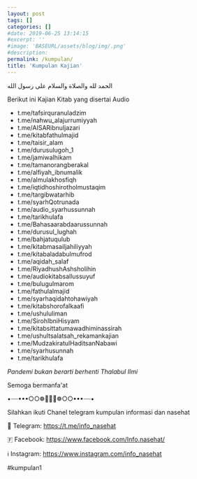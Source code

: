 ```yaml
---
layout: post
tags: []
categories: []
#date: 2019-06-25 13:14:15
#excerpt: ''
#image: 'BASEURL/assets/blog/img/.png'
#description:
permalink: /kumpulan/
title: 'Kumpulan Kajian'
---
```



الحمد لله والصلاة والسلام على رسول الله

Berikut ini Kajian Kitab yang disertai Audio

- t.me/tafsirquranuladzim
- t.me/nahwu_alajurrumiyyah
- t.me/AISARibnuljazari
- t.me/kitabfathulmajid
- t.me/taisir_alam
- t.me/durusulugoh_1
- t.me/jamiwalhikam
- t.me/tamanorangberakal
- t.me/alfiyah_ibnumalik
- t.me/almulakhosfiqh
- t.me/iqtidhoshirotholmustaqim
- t.me/targibwatarhib
- t.me/syarhQotrunada
- t.me/audio_syarhussunnah
- t.me/tarikhulafa
- t.me/Bahasaarabdaarussunnah
- t.me/durusul_lughah
- t.me/bahjatuqulub
- t.me/kitabmasailjahiliyyah
- t.me/kitabaladabulmufrod
- t.me/aqidah_salaf
- t.me/RiyadhushAshsholihin
- t.me/audiokitabsallussuyuf
- t.me/bulugulmarom
- t.me/fathulalmajid
- t.me/syarhaqidahtohawiyah
- t.me/kitabshorofalkaafi
- t.me/ushululiman
- t.me/SirohIbniHisyam
- t.me/kitabsittatumawadhiminassirah
- t.me/ushultsalatsah_rekamankajian
- t.me/MudzakiratulHaditsanNabawi
- t.me/syarhusunnah
- t.me/tarikhulafa

_Pandemi bukan berarti berhenti Thalabul Ilmi_

Semoga bermanfa'at

•┈┈•••○○❁🌻💠🌻❁○○•••┈┈•

Silahkan ikuti Chanel telegram kumpulan informasi dan nasehat

📱 Telegram:
https://t.me/info_nasehat

🇫 Facebook: https://www.facebook.com/Info.nasehat/

ℹ️ Instagram:
https://www.instagram.com/info_nasehat

#kumpulan1
